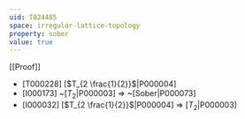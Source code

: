 ```yaml
---
uid: T024485
space: irregular-lattice-topology
property: sober
value: true
---
```

[[Proof]]

* [T000228] [$T_{2 \frac{1}{2}}$|P000004]
* [I000173] ~[$T_2$|P000003] => ~[Sober|P000073]
* [I000032] [$T_{2 \frac{1}{2}}$|P000004] => [$T_2$|P000003]

